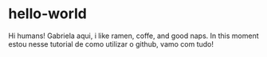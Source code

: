 # hello-world

Hi humans!
Gabriela aqui,  i like ramen, coffe, and good naps.
In this moment  estou  nesse tutorial de como utilizar o github, vamo com tudo!
